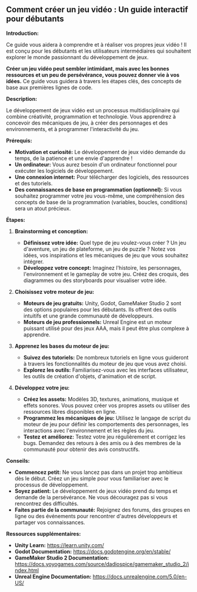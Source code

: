 ##  Comment créer un jeu vidéo : Un guide interactif pour débutants 

**Introduction:**

Ce guide vous aidera à comprendre et à réaliser vos propres jeux vidéo ! Il est conçu pour les débutants et les utilisateurs intermédiaires qui souhaitent explorer le monde passionnant du développement de jeux. 

**Créer un jeu vidéo peut sembler intimidant, mais avec les bonnes ressources et un peu de persévérance, vous pouvez donner vie à vos idées.**  Ce guide vous guidera à travers les étapes clés, des concepts de base aux premières lignes de code. 

**Description:**

Le développement de jeux vidéo est un processus multidisciplinaire qui combine créativité, programmation et technologie.  Vous apprendrez à concevoir des mécaniques de jeu, à créer des personnages et des environnements, et à programmer l'interactivité du jeu.

**Prérequis:**

* **Motivation et curiosité:** Le développement de jeux vidéo demande du temps, de la patience et une envie d'apprendre !
* **Un ordinateur:**  Vous aurez besoin d'un ordinateur fonctionnel pour exécuter les logiciels de développement.
* **Une connexion internet:**  Pour télécharger des logiciels, des ressources et des tutoriels.
* **Des connaissances de base en programmation (optionnel):**  Si vous souhaitez programmer votre jeu vous-même, une compréhension des concepts de base de la programmation (variables, boucles, conditions) sera un atout précieux.

**Étapes:**

1. **Brainstorming et conception:**

   * **Définissez votre idée:** Quel type de jeu voulez-vous créer ? Un jeu d'aventure, un jeu de plateforme, un jeu de puzzle ? Notez vos idées, vos inspirations et les mécaniques de jeu que vous souhaitez intégrer.
   * **Développez votre concept:**  Imaginez l'histoire, les personnages, l'environnement et le gameplay de votre jeu. Créez des croquis, des diagrammes ou des storyboards pour visualiser votre idée.

2. **Choisissez votre moteur de jeu:**

   * **Moteurs de jeu gratuits:**  Unity, Godot, GameMaker Studio 2 sont des options populaires pour les débutants. Ils offrent des outils intuitifs et une grande communauté de développeurs.
   * **Moteurs de jeu professionnels:**  Unreal Engine est un moteur puissant utilisé pour des jeux AAA, mais il peut être plus complexe à apprendre.

3. **Apprenez les bases du moteur de jeu:**

   * **Suivez des tutoriels:**  De nombreux tutoriels en ligne vous guideront à travers les fonctionnalités du moteur de jeu que vous avez choisi.
   * **Explorez les outils:**  Familiarisez-vous avec les interfaces utilisateur, les outils de création d'objets, d'animation et de script.

4. **Développez votre jeu:**

   * **Créez les assets:**  Modèles 3D, textures, animations, musique et effets sonores. Vous pouvez créer vos propres assets ou utiliser des ressources libres disponibles en ligne.
   * **Programmez les mécaniques de jeu:**  Utilisez le langage de script du moteur de jeu pour définir les comportements des personnages, les interactions avec l'environnement et les règles du jeu.
   * **Testez et améliorez:**  Testez votre jeu régulièrement et corrigez les bugs. Demandez des retours à des amis ou à des membres de la communauté pour obtenir des avis constructifs.

**Conseils:**

* **Commencez petit:**  Ne vous lancez pas dans un projet trop ambitieux dès le début. Créez un jeu simple pour vous familiariser avec le processus de développement.
* **Soyez patient:**  Le développement de jeux vidéo prend du temps et demande de la persévérance. Ne vous découragez pas si vous rencontrez des difficultés.
* **Faites partie de la communauté:**  Rejoignez des forums, des groupes en ligne ou des événements pour rencontrer d'autres développeurs et partager vos connaissances.

**Ressources supplémentaires:**

* **Unity Learn:** https://learn.unity.com/
* **Godot Documentation:** https://docs.godotengine.org/en/stable/
* **GameMaker Studio 2 Documentation:** https://docs.yoyogames.com/source/dadiospice/gamemaker_studio_2/index.html
* **Unreal Engine Documentation:** https://docs.unrealengine.com/5.0/en-US/



